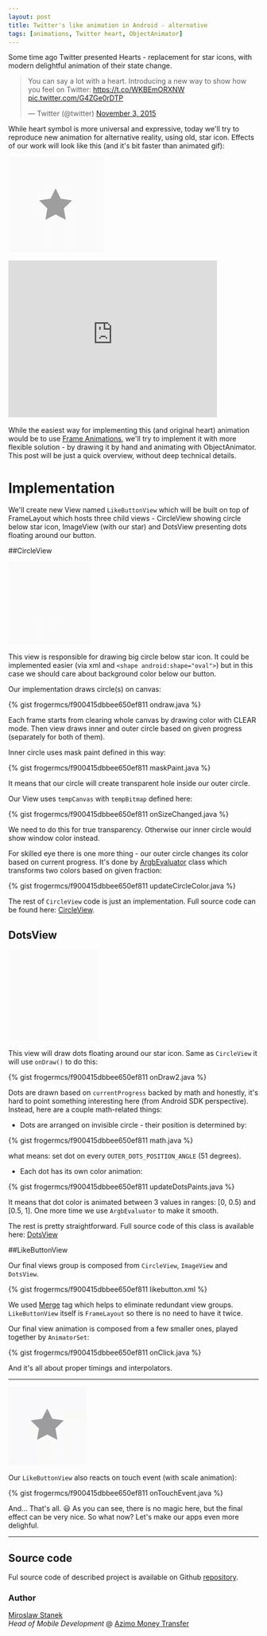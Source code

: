 ```yaml
---
layout: post
title: Twitter's like animation in Android - alternative
tags: [animations, Twitter heart, ObjectAnimator]
---
```


Some time ago Twitter presented Hearts - replacement for star icons, with modern delightful animation of their state change.

<blockquote class="twitter-tweet" lang="en"><p lang="en" dir="ltr">You can say a lot with a heart. Introducing a new way to show how you feel on Twitter: <a href="https://t.co/WKBEmORXNW">https://t.co/WKBEmORXNW</a> <a href="https://t.co/G4ZGe0rDTP">pic.twitter.com/G4ZGe0rDTP</a></p>&mdash; Twitter (@twitter) <a href="https://twitter.com/twitter/status/661558661131558915">November 3, 2015</a></blockquote>
<script async src="//platform.twitter.com/widgets.js" charset="utf-8"></script>

While heart symbol is more universal and expressive, today we'll try to reproduce new animation for alternative reality, using old, star icon. Effects of our work will look like this (and it's bit faster than animated gif):

![Button animation](/images/22/button_anim.gif "Button animation")

<iframe width="420" height="315" src="https://www.youtube.com/embed/EdZjYTbRNuA" frameborder="0" allowfullscreen></iframe>

While the easiest way for implementing this (and original heart) animation would be to use [Frame Animations], we'll try to implement it with more flexible solution - by drawing it by hand and animating with ObjectAnimator. This post will be just a quick overview, without deep technical details.

# Implementation

We'll create new View named `LikeButtonView` which will be built on top of FrameLayout which hosts three child views - CircleView showing circle below star icon, ImageView (with our star) and DotsView presenting dots floating around our button.

##CircleView

![Circle animation](/images/22/circle_anim.gif "Circle animation")

This view is responsible for drawing big circle below star icon. It could be implemented easier (via xml and `<shape android:shape="oval">`) but in this case we should care about background color below our button.

Our implementation draws circle(s) on canvas:

{% gist frogermcs/f900415dbbee650ef811 ondraw.java %}

Each frame starts from clearing whole canvas by drawing color with CLEAR mode. Then view draws inner and outer circle based on given progress (separately for both of them).

Inner circle uses mask paint defined in this way:

{% gist frogermcs/f900415dbbee650ef811 maskPaint.java %}

It means that our circle will create transparent hole inside our outer circle. 

Our View uses `tempCanvas` with `tempBitmap` defined here:

{% gist frogermcs/f900415dbbee650ef811 onSizeChanged.java %}

We need to do this for true transparency. Otherwise our inner circle would show window color instead.

For skilled eye there is one more thing - our outer circle changes its color based on current progress. It's done by [ArgbEvaluator] class which transforms two colors based on given fraction:

{% gist frogermcs/f900415dbbee650ef811 updateCircleColor.java %}

The rest of `CircleView` code is just an implementation. Full source code can be found here: [CircleView].

## DotsView

![Dots animation](/images/22/dots_anim.gif "Dots animation")

This view will draw dots floating around our star icon. Same as `CircleView` it will use `onDraw()` to do this:

{% gist frogermcs/f900415dbbee650ef811 onDraw2.java %}

Dots are drawn based on `currentProgress` backed by math and honestly, it's hard to point something interesting here (from Android SDK perspective). Instead, here are a couple math-related things:

- Dots are arranged on invisible circle - their position is determined by:  

{% gist frogermcs/f900415dbbee650ef811 math.java %}

what means: set dot on every `OUTER_DOTS_POSITION_ANGLE` (51 degrees).

- Each dot has its own color animation:

{% gist frogermcs/f900415dbbee650ef811 updateDotsPaints.java %}

It means that dot color is animated between 3 values in ranges: [0, 0.5) and [0.5, 1]. One more time we use `ArgbEvaluator` to make it smooth.

The rest is pretty straightforward. Full source code of this class is available here: [DotsView]

##LikeButtonView

Our final views group is composed from `CircleView`, `ImageView` and `DotsView`. 

{% gist frogermcs/f900415dbbee650ef811 likebutton.xml %}

We used [Merge] tag which helps to eliminate redundant view groups. `LikeButtonView` itself is `FrameLayout` so there is no need to have it twice.

Our final view animation is composed from a few smaller ones, played together by `AnimatorSet`:

{% gist frogermcs/f900415dbbee650ef811 onClick.java %}

And it's all about proper timings and interpolators. 

---

![Touch animation](/images/22/touch_anim.gif "Touch animation")

Our `LikeButtonView` also reacts on touch event (with scale animation):

{% gist frogermcs/f900415dbbee650ef811 onTouchEvent.java %}

And... That's all. 😃 As you can see, there is no magic here, but the final effect can be very nice. So what now? Let's make our apps even more delighful. 

---

## Source code

Ful source code of described project is available on Github [repository].

### Author 

[Miroslaw Stanek]  
*Head of Mobile Development* @ [Azimo Money Transfer]

[Miroslaw Stanek]:http://about.me/froger_mcs
[Azimo Money Transfer]:https://azimo.com
[repository]:https://github.com/frogermcs/LikeAnimation/
[Frame Animations]:https://www.bignerdranch.com/blog/frame-animations-in-android/
[ArgbEvaluator]:http://developer.android.com/reference/android/animation/ArgbEvaluator.html
[CircleView]:https://github.com/frogermcs/LikeAnimation/blob/master/app/src/main/java/frogermcs/io/likeanimation/CircleView.java
[DotsView]:https://github.com/frogermcs/LikeAnimation/blob/master/app/src/main/java/frogermcs/io/likeanimation/DotsView.java
[Merge]:http://developer.android.com/training/improving-layouts/reusing-layouts.html#Merge
